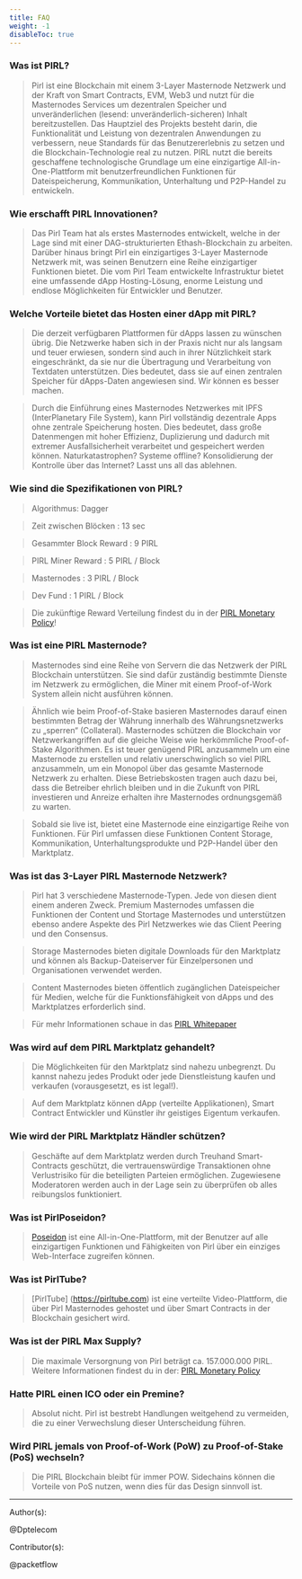 ```yaml
---
title: FAQ
weight: -1
disableToc: true
---
```


### Was ist PIRL?

> Pirl ist eine Blockchain mit einem 3-Layer Masternode Netzwerk und der Kraft von Smart Contracts, EVM, Web3 und nutzt für die Masternodes Services um dezentralen Speicher und unveränderlichen (lesend: unveränderlich-sicheren) Inhalt bereitzustellen. Das Hauptziel des Projekts besteht darin, die Funktionalität und Leistung von dezentralen Anwendungen zu verbessern, neue Standards für das Benutzererlebnis zu setzen und die Blockchain-Technologie real zu nutzen. PIRL nutzt die bereits geschaffene technologische Grundlage um eine einzigartige All-in-One-Plattform mit benutzerfreundlichen Funktionen für Dateispeicherung, Kommunikation, Unterhaltung und P2P-Handel zu entwickeln.

### Wie erschafft PIRL Innovationen?

> Das Pirl Team hat als erstes Masternodes entwickelt, welche in der Lage sind mit einer DAG-strukturierten Ethash-Blockchain zu arbeiten. Darüber hinaus bringt Pirl ein einzigartiges 3-Layer Masternode Netzwerk mit, was seinen Benutzern eine Reihe einzigartiger Funktionen bietet. Die vom Pirl Team entwickelte Infrastruktur bietet eine umfassende dApp Hosting-Lösung, enorme Leistung und endlose Möglichkeiten für Entwickler und Benutzer.

### Welche Vorteile bietet das Hosten einer dApp mit PIRL?

> Die derzeit verfügbaren Plattformen für dApps lassen zu wünschen übrig. Die Netzwerke haben sich in der Praxis nicht nur als langsam und teuer erwiesen, sondern sind auch in ihrer Nützlichkeit stark eingeschränkt, da sie nur die Übertragung und Verarbeitung von Textdaten unterstützen. Dies bedeutet, dass sie auf einen zentralen Speicher für dApps-Daten angewiesen sind. Wir können es besser machen.

> Durch die Einführung eines Masternodes Netzwerkes mit IPFS (InterPlanetary File System), kann Pirl vollständig dezentrale Apps ohne zentrale Speicherung hosten. Dies bedeutet, dass große Datenmengen mit hoher Effizienz, Duplizierung und dadurch mit extremer Ausfallsicherheit verarbeitet und gespeichert werden können. Naturkatastrophen? Systeme offline? Konsolidierung der Kontrolle über das Internet? Lasst uns all das ablehnen.

### Wie sind die Spezifikationen von PIRL?

> Algorithmus: Dagger

> Zeit zwischen Blöcken : 13 sec

> Gesammter Block Reward : 9 PIRL

> PIRL Miner Reward : 5 PIRL / Block

> Masternodes : 3 PIRL / Block

> Dev Fund : 1 PIRL / Block

> Die zukünftige Reward Verteilung findest du in der [PIRL Monetary Policy](https://pirl.io/en/monetary-policy)!

### Was ist eine PIRL Masternode?

> Masternodes sind eine Reihe von Servern die das Netzwerk der PIRL Blockchain unterstützen. Sie sind dafür zuständig bestimmte Dienste im Netzwerk zu ermöglichen, die Miner mit einem Proof-of-Work System allein nicht ausführen können.

> Ähnlich wie beim Proof-of-Stake basieren Masternodes darauf einen bestimmten Betrag der Währung innerhalb des Währungsnetzwerks zu „sperren“ (Collateral). Masternodes schützen die Blockchain vor Netzwerkangriffen auf die gleiche Weise wie herkömmliche Proof-of-Stake Algorithmen. Es ist teuer genügend PIRL anzusammeln um eine Masternode zu erstellen und relativ unerschwinglich so viel PIRL anzusammeln, um ein Monopol über das gesamte Masternode Netzwerk zu erhalten. Diese Betriebskosten tragen auch dazu bei, dass die Betreiber ehrlich bleiben und in die Zukunft von PIRL investieren und Anreize erhalten ihre Masternodes ordnungsgemäß zu warten.

> Sobald sie live ist, bietet eine Masternode eine einzigartige Reihe von Funktionen. Für Pirl umfassen diese Funktionen Content Storage, Kommunikation, Unterhaltungsprodukte und P2P-Handel über den Marktplatz.

### Was ist das 3-Layer PIRL Masternode Netzwerk?

> Pirl hat 3 verschiedene Masternode-Typen. Jede von diesen dient einem anderen Zweck. Premium Masternodes umfassen die Funktionen der Content und Stortage Masternodes und unterstützen ebenso andere Aspekte des Pirl Netzwerkes wie das Client Peering und den Consensus.

> Storage Masternodes bieten digitale Downloads für den Marktplatz und können als Backup-Dateiserver für Einzelpersonen und Organisationen verwendet werden.

> Content Masternodes bieten öffentlich zugänglichen Dateispeicher für Medien, welche für die Funktionsfähigkeit von dApps und des Marktplatzes erforderlich sind.

> Für mehr Informationen schaue in das [PIRL Whitepaper](https://storage.gra1.cloud.ovh.net/v1/AUTH_33a0c4ac73cf4d88a243480c275be8ac/pirl/pirl-whitepaper.pdf)

### Was wird auf dem PIRL Marktplatz gehandelt?

> Die Möglichkeiten für den Marktplatz sind nahezu unbegrenzt. Du kannst nahezu jedes Produkt oder jede Dienstleistung kaufen und verkaufen (vorausgesetzt, es ist legal!).

> Auf dem Marktplatz können dApp (verteilte Applikationen), Smart Contract Entwickler und Künstler ihr geistiges Eigentum verkaufen.

### Wie wird der PIRL Marktplatz Händler schützen?

> Geschäfte auf dem Marktplatz werden durch Treuhand Smart-Contracts geschützt, die vertrauenswürdige Transaktionen ohne Verlustrisiko für die beteiligten Parteien ermöglichen. Zugewiesene Moderatoren werden auch in der Lage sein zu überprüfen ob alles reibungslos funktioniert.

### Was ist PirlPoseidon?

> [Poseidon](https://poseidon.pirl.io/) ist eine All-in-One-Plattform, mit der Benutzer auf alle einzigartigen Funktionen und Fähigkeiten von Pirl über ein einziges Web-Interface zugreifen können.

### Was ist PirlTube?

> [PirlTube] (https://pirltube.com) ist eine verteilte Video-Plattform, die über Pirl Masternodes gehostet und über Smart Contracts in der Blockchain gesichert wird.

### Was ist der PIRL Max Supply?

> Die maximale Versorgnung von Pirl beträgt ca. 157.000.000 PIRL. Weitere Informationen findest du in der: [PIRL Monetary Policy](https://pirl.io/en/monetary-policy)

### Hatte PIRL einen ICO oder ein Premine?

> Absolut nicht. Pirl ist bestrebt Handlungen weitgehend zu vermeiden, die zu einer Verwechslung dieser Unterscheidung führen.

### Wird PIRL jemals von Proof-of-Work (PoW) zu Proof-of-Stake (PoS) wechseln?

> Die PIRL Blockchain bleibt für immer POW. Sidechains können die Vorteile von PoS nutzen, wenn dies für das Design sinnvoll ist.

 ---
 Author(s):

 @Dptelecom

 Contributor(s):

 @packetflow
